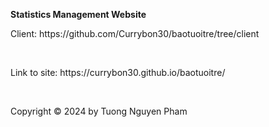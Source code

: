 <strong> Statistics Management Website </strong> </br>
<p> Client: https://github.com/Currybon30/baotuoitre/tree/client </p> </br>
<p> Link to site: <a href="https://currybon30.github.io/baotuoitre"></a> https://currybon30.github.io/baotuoitre/ </p> </br>
<p> Copyright © 2024 by Tuong Nguyen Pham</p>


 

